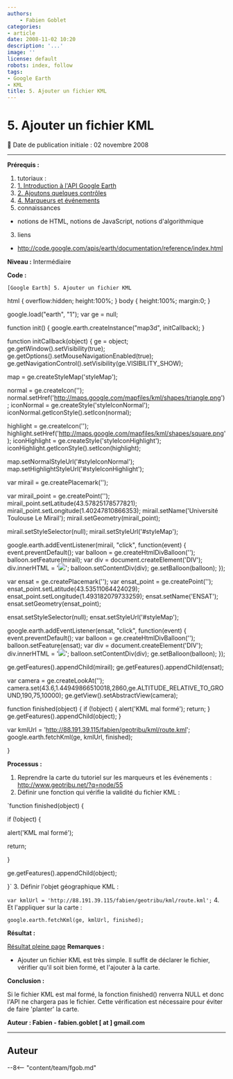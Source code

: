 ```yaml
---
authors:
    - Fabien Goblet
categories:
- article
date: 2008-11-02 10:20
description: '...'
image: ''
license: default
robots: index, follow
tags:
- Google Earth
- KML
title: 5. Ajouter un fichier KML
---
```


# 5. Ajouter un fichier KML

:calendar: Date de publication initiale : 02 novembre 2008

----

**Prérequis :**

1. tutoriaux :
1. [1. Introduction à l'API Google Earth](arno/geotribu/?q=node/49)
2. [2. Ajoutons quelques contrôles](arno/geotribu/?q=node/53)
3. [4. Marqueurs et événements](arno/geotribu/?q=node/55)
2. connaissances

* notions de HTML, notions de JavaScript, notions d'algorithmique

3. liens

* <http://code.google.com/apis/earth/documentation/reference/index.html>

**Niveau :** Intermédiaire

**Code :**  

`[Google Earth] 5. Ajouter un fichier KML`

html { overflow:hidden; height:100%; }
body { height:100%; margin:0; }

google.load("earth", "1");
var ge = null;

function init() {
google.earth.createInstance("map3d", initCallback);
}

function initCallback(object) {
ge = object;
ge.getWindow().setVisibility(true);
ge.getOptions().setMouseNavigationEnabled(true);
ge.getNavigationControl().setVisibility(ge.VISIBILITY\_SHOW);

map = ge.createStyleMap('styleMap');

normal = ge.createIcon('');
normal.setHref('http://maps.google.com/mapfiles/kml/shapes/triangle.png');
iconNormal = ge.createStyle('styleIconNormal');
iconNormal.getIconStyle().setIcon(normal);

highlight = ge.createIcon('');
highlight.setHref('http://maps.google.com/mapfiles/kml/shapes/square.png');
iconHighlight = ge.createStyle('styleIconHighlight');
iconHighlight.getIconStyle().setIcon(highlight);

map.setNormalStyleUrl('#styleIconNormal');
map.setHighlightStyleUrl('#styleIconHighlight');

var mirail = ge.createPlacemark('');

var mirail\_point = ge.createPoint('');
mirail\_point.setLatitude(43.57825178577821);
mirail\_point.setLongitude(1.40247810866353);
mirail.setName('Université Toulouse Le Mirail');
mirail.setGeometry(mirail\_point);

mirail.setStyleSelector(null);
mirail.setStyleUrl('#styleMap');

google.earth.addEventListener(mirail, "click", function(event) {
event.preventDefault();
var balloon = ge.createHtmlDivBalloon('');
balloon.setFeature(mirail);
var div = document.createElement('DIV');
div.innerHTML = '<img src="http://www.univ-tlse2.fr/images/utm/bandeau\_011.jpg" onclick="window.open(\'http://www.univ-tlse2.fr\')">';
balloon.setContentDiv(div);
ge.setBalloon(balloon);
});

var ensat = ge.createPlacemark('');
var ensat\_point = ge.createPoint('');
ensat\_point.setLatitude(43.53511064424029);
ensat\_point.setLongitude(1.493182079733259);
ensat.setName('ENSAT');
ensat.setGeometry(ensat\_point);

ensat.setStyleSelector(null);
ensat.setStyleUrl('#styleMap');

google.earth.addEventListener(ensat, "click", function(event) {
event.preventDefault();
var balloon = ge.createHtmlDivBalloon('');
balloon.setFeature(ensat);
var div = document.createElement('DIV');
div.innerHTML = '<img src="http://www.ensat.fr/images/ensat\_r2\_c3.jpg" onclick="window.open(\'http://www.ensat.fr\')">';
balloon.setContentDiv(div);
ge.setBalloon(balloon);
});

ge.getFeatures().appendChild(mirail);
ge.getFeatures().appendChild(ensat);

var camera = ge.createLookAt('');
camera.set(43.6,1.44949866510018,2860,ge.ALTITUDE\_RELATIVE\_TO\_GROUND,190,75,10000);
ge.getView().setAbstractView(camera);

function finished(object) {
if (!object) {
alert('KML mal formé');
return;
}
ge.getFeatures().appendChild(object);
}

var kmlUrl = 'http://88.191.39.115/fabien/geotribu/kml/route.kml';
google.earth.fetchKml(ge, kmlUrl, finished);

}

**Processus :**

1. Reprendre la carte du tutoriel sur les marqueurs et les événements : <http://www.geotribu.net/?q=node/55>
2. Définir une fonction qui vérifie la validité du fichier KML :  

`function finished(object) {  

if (!object) {  

alert('KML mal formé');  

return;  

}  

ge.getFeatures().appendChild(object);  

}`
3. Définir l'objet géographique KML :  

`var kmlUrl = 'http://88.191.39.115/fabien/geotribu/kml/route.kml';`
4. Et l'appliquer sur la carte :  

`google.earth.fetchKml(ge, kmlUrl, finished);`

**Résultat :**

[Résultat pleine page](http://88.191.39.115/fabien/geotribu/%5bgeotribu%5d_Google-Earth_tuto5.html)
**Remarques :**

* Ajouter un fichier KML est très simple. Il suffit de déclarer le fichier, vérifier qu'il soit bien formé, et l'ajouter à la carte.

**Conclusion :**

Si le fichier KML est mal formé, la fonction finished() renverra NULL et donc l'API ne chargera pas le fichier.
Cette vérification est nécessaire pour éviter de faire 'planter' la carte.

**Auteur : Fabien - fabien.goblet [ at ] gmail.com**

----

## Auteur

--8<-- "content/team/fgob.md"

